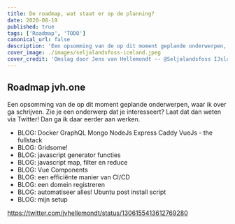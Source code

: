 ```yaml
---
title: De roadmap, wat staat er op de planning?
date: 2020-08-19
published: true
tags: ['Roadmap', 'TODO']
canonical_url: false
description: 'Een opsomming van de op dit moment geplande onderwerpen, waar ik over ga schrijven.'
cover_image: ./images/seljalandsfoss-iceland.jpeg
cover_credit: 'Omslag door Jens van Hellemondt -- @Seljalandsfoss IJsland'
---
```


## Roadmap jvh.one

Een opsomming van de op dit moment geplande onderwerpen, waar ik over ga schrijven. Zie je een onderwerp dat je interesseert? Laat dat dan weten via Twitter! Dan ga ik daar eerder aan werken.

- BLOG: Docker GraphQL Mongo NodeJs Express Caddy VueJs - the fullstack
- BLOG: Gridsome!
- BLOG: javascript generator functies
- BLOG: javascript map, filter en reduce
- BLOG: Vue Components
- BLOG: een efficiënte manier van CI/CD
- BLOG: een domein registreren
- BLOG: automatiseer alles! Ubuntu post install script
- BLOG: mijn setup

https://twitter.com/jvhellemondt/status/1306155413612769280
